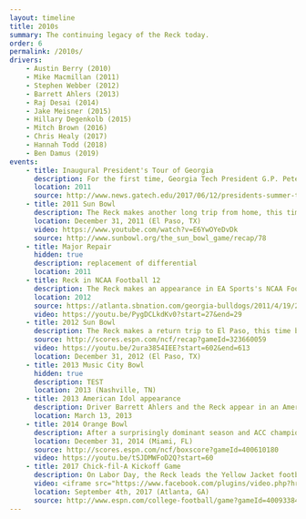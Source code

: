```yaml
---
layout: timeline
title: 2010s
summary: The continuing legacy of the Reck today.
order: 6
permalink: /2010s/
drivers:
    - Austin Berry (2010)
    - Mike Macmillan (2011)
    - Stephen Webber (2012)
    - Barrett Ahlers (2013)
    - Raj Desai (2014)
    - Jake Meisner (2015)
    - Hillary Degenkolb (2015)
    - Mitch Brown (2016)
    - Chris Healy (2017)
    - Hannah Todd (2018)
    - Ben Damus (2019)
events:
    - title: Inaugural President's Tour of Georgia
      description: For the first time, Georgia Tech President G.P. Peterson and his wife travel throughout the state of Georgia and meet with important stakeholders and alumni. The Reck joins the tour, along with the driver and Reck Club president.
      location: 2011
      source: http://www.news.gatech.edu/2017/06/12/presidents-summer-tour-head-south
    - title: 2011 Sun Bowl
      description: The Reck makes another long trip from home, this time traveling 1416 miles to El Paso for the Sun Bowl versus Utah. Unfortunately, the Utes edged out the Yellow Jackets 30-27.
      location: December 31, 2011 (El Paso, TX)
      video: https://www.youtube.com/watch?v=E6YwOYeDvDk
      source: http://www.sunbowl.org/the_sun_bowl_game/recap/78
    - title: Major Repair
      hidden: true
      description: replacement of differential
      location: 2011
    - title: Reck in NCAA Football 12
      description: The Reck makes an appearance in EA Sports's NCAA Football 12 video game as part of a feature that includes many schools' pregame ceremonies.
      location: 2012
      source: https://atlanta.sbnation.com/georgia-bulldogs/2011/4/19/2120721/ncaa-football-12-uga-ramblin-wreck-entrances
      video: https://youtu.be/PygDCLkdKv0?start=27&end=29
    - title: 2012 Sun Bowl
      description: The Reck makes a return trip to El Paso, this time bearing witness to a Yellow Jacket stomping of the USC Trojans by a score of 21-7.
      source: http://scores.espn.com/ncf/recap?gameId=323660059
      video: https://youtu.be/2ura3854IEE?start=602&end=613
      location: December 31, 2012 (El Paso, TX)
    - title: 2013 Music City Bowl
      hidden: true
      description: TEST
      location: 2013 (Nashville, TN)
    - title: 2013 American Idol appearance
      description: Driver Barrett Ahlers and the Reck appear in an American Idol episode as part of Ahlers' larger goal of "getting  the  Reck  to  be  a  source of pride and identity for Georgia Tech and its student body".
      location: March 13, 2013
    - title: 2014 Orange Bowl
      description: After a surprisingly dominant season and ACC championship game appearance, the Yellow Jackets make it back to the Orange Bowl. This time, they thrash Mississippi State and leave Miami with a 49-34 victory. As per tradition, the Reck leads the team out onto the field at Sun Life Stadium before the game.
      location: December 31, 2014 (Miami, FL)
      source: http://scores.espn.com/ncf/boxscore?gameId=400610180
      video: https://youtu.be/tSJDMWFoD2Q?start=60
    - title: 2017 Chick-fil-A Kickoff Game
      description: On Labor Day, the Reck leads the Yellow Jacket football team out on to the field at Mercedes-Benz Stadium before it faces the Tennessee Volunteers to cap off one of the most-anticipated opening weekends in college football history. Unfortunately, the Jackets fall 42-41 in 2OT.
      video: <iframe src="https://www.facebook.com/plugins/video.php?href=https%3A%2F%2Fwww.facebook.com%2Fgtathletics%2Fvideos%2F10155069142613163%2F&show_text=0&width=560" width="560" height="315" style="border:none;overflow:hidden" scrolling="no" frameborder="0" allowTransparency="true" allowFullScreen="true"></iframe>
      location: September 4th, 2017 (Atlanta, GA)
      source: http://www.espn.com/college-football/game?gameId=400933840
---
```

